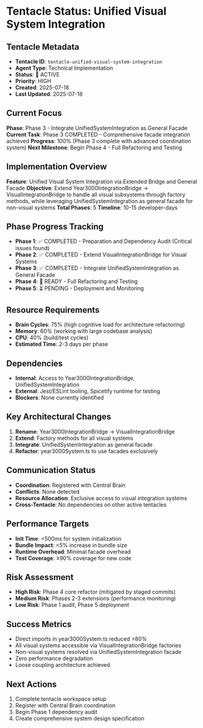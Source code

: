 # Tentacle Status: Unified Visual System Integration

## Tentacle Metadata
- **Tentacle ID**: `tentacle-unified-visual-system-integration`
- **Agent Type**: Technical Implementation
- **Status**: 🔄 ACTIVE
- **Priority**: HIGH
- **Created**: 2025-07-18
- **Last Updated**: 2025-07-18

## Current Focus
**Phase**: Phase 3 - Integrate UnifiedSystemIntegration as General Facade  
**Current Task**: Phase 3 COMPLETED - Comprehensive facade integration achieved
**Progress**: 100% (Phase 3 complete with advanced coordination system)
**Next Milestone**: Begin Phase 4 - Full Refactoring and Testing

## Implementation Overview
**Feature**: Unified Visual System Integration via Extended Bridge and General Facade
**Objective**: Extend Year3000IntegrationBridge → VisualIntegrationBridge to handle all visual subsystems through factory methods, while leveraging UnifiedSystemIntegration as general facade for non-visual systems
**Total Phases**: 5
**Timeline**: 10-15 developer-days

## Phase Progress Tracking
- **Phase 1**: ✅ COMPLETED - Preparation and Dependency Audit (Critical issues found)
- **Phase 2**: ✅ COMPLETED - Extend VisualIntegrationBridge for Visual Systems  
- **Phase 3**: ✅ COMPLETED - Integrate UnifiedSystemIntegration as General Facade
- **Phase 4**: 🔄 READY - Full Refactoring and Testing
- **Phase 5**: ⏳ PENDING - Deployment and Monitoring

## Resource Requirements
- **Brain Cycles**: 75% (high cognitive load for architecture refactoring)
- **Memory**: 60% (working with large codebase analysis)
- **CPU**: 40% (build/test cycles)
- **Estimated Time**: 2-3 days per phase

## Dependencies
- **Internal**: Access to Year3000IntegrationBridge, UnifiedSystemIntegration
- **External**: Jest/ESLint tooling, Spicetify runtime for testing
- **Blockers**: None currently identified

## Key Architectural Changes
1. **Rename**: Year3000IntegrationBridge → VisualIntegrationBridge
2. **Extend**: Factory methods for all visual systems
3. **Integrate**: UnifiedSystemIntegration as general facade
4. **Refactor**: year3000System.ts to use facades exclusively

## Communication Status
- **Coordination**: Registered with Central Brain
- **Conflicts**: None detected
- **Resource Allocation**: Exclusive access to visual integration systems
- **Cross-Tentacle**: No dependencies on other active tentacles

## Performance Targets
- **Init Time**: <500ms for system initialization
- **Bundle Impact**: <5% increase in bundle size
- **Runtime Overhead**: Minimal facade overhead
- **Test Coverage**: ≥90% coverage for new code

## Risk Assessment
- **High Risk**: Phase 4 core refactor (mitigated by staged commits)
- **Medium Risk**: Phases 2-3 extensions (performance monitoring)
- **Low Risk**: Phase 1 audit, Phase 5 deployment

## Success Metrics
- Direct imports in year3000System.ts reduced >80%
- All visual systems accessible via VisualIntegrationBridge factories
- Non-visual systems resolved via UnifiedSystemIntegration facade
- Zero performance degradation
- Loose coupling architecture achieved

## Next Actions
1. Complete tentacle workspace setup
2. Register with Central Brain coordination
3. Begin Phase 1 dependency audit
4. Create comprehensive system design specification